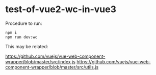 # test-of-vue2-wc-in-vue3

Procedure to run:

```shell
npm i
npm run dev:wc
```

This may be related:

https://github.com/vuejs/vue-web-component-wrapper/blob/master/src/index.js
https://github.com/vuejs/vue-web-component-wrapper/blob/master/src/utils.js
